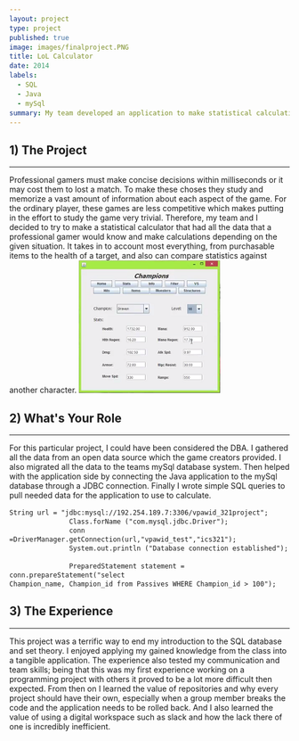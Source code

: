 ```yaml
---
layout: project
type: project
published: true
image: images/finalproject.PNG
title: LoL Calculator
date: 2014
labels:
  - SQL
  - Java
  - mySql
summary: My team developed an application to make statistical calculation for League of Legends
---
```


## 1) The Project
<hr>
Professional gamers must make concise decisions within milliseconds or it may cost them to lost a 
match. To make these choses they study and memorize a vast amount of information about each 
aspect of the game. For the ordinary player, these games are less competitive which makes putting 
in the effort to study the game very trivial. Therefore, my team and I decided to try to make a 
statistical calculator that had all the data that a professional gamer would know and make 
calculations depending on the given situation. It takes in to account most everything, from 
purchasable items to the health of a target, and also can compare statistics against another 
character.

<img class="ui medium right floated rounded image" src="../images/finalhud.PNG">

## 2) What's Your Role 
<hr>
For this particular project, I could have been considered the DBA. I gathered all the data from an 
open data source which the game creators provided. I also migrated all the data to the teams mySql 
database system. Then helped with the application side by connecting the Java application to the 
mySql database through a JDBC connection. Finally I wrote simple SQL queries to pull needed data 
for the application to use to calculate.

```
String url = "jdbc:mysql://192.254.189.7:3306/vpawid_321project";
               Class.forName ("com.mysql.jdbc.Driver");
               conn =DriverManager.getConnection(url,"vpawid_test","ics321");
               System.out.println ("Database connection established");
                
               PreparedStatement statement = conn.prepareStatement("select 
Champion_name, Champion_id from Passives WHERE Champion_id > 100");
```

## 3) The Experience
<hr>
This project was a terrific way to end my introduction to the SQL database and set theory. I enjoyed 
applying my gained knowledge from the class into a tangible application. The experience also tested 
my communication and team skills; being that this was my first experience working on a 
programming project with others it proved to be a lot more difficult then expected. From then on I 
learned the value of repositories and why every project should have their own, especially when a 
group member breaks the code and the application needs to be rolled back. And I also learned the 
value of using a digital workspace such as slack and how the lack there of one is incredibly 
inefficient.
